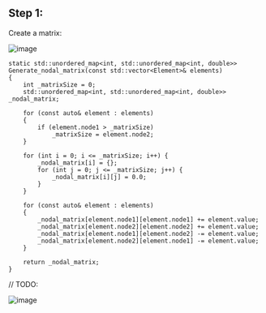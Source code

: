 ## Step 1:

Create a matrix:

![image](https://github.com/DamianKJKujawski/Electronics/assets/160174331/03b89884-ebc4-4127-bd93-93ad42ed6b25)

```
static std::unordered_map<int, std::unordered_map<int, double>> Generate_nodal_matrix(const std::vector<Element>& elements) 
{
    int _matrixSize = 0;
    std::unordered_map<int, std::unordered_map<int, double>> _nodal_matrix;

    for (const auto& element : elements) 
    {
        if (element.node1 > _matrixSize)
            _matrixSize = element.node2;
    }

    for (int i = 0; i <= _matrixSize; i++) {
        _nodal_matrix[i] = {};
        for (int j = 0; j <= _matrixSize; j++) {
            _nodal_matrix[i][j] = 0.0;
        }
    }

    for (const auto& element : elements)
    {
        _nodal_matrix[element.node1][element.node1] += element.value;
        _nodal_matrix[element.node2][element.node2] += element.value;
        _nodal_matrix[element.node1][element.node2] -= element.value;
        _nodal_matrix[element.node2][element.node1] -= element.value;
    }

    return _nodal_matrix;
}
```

// TODO:

![image](https://github.com/DamianKJKujawski/Electronics/assets/160174331/ab041ef9-1881-44cb-9b89-021ac249767e)
